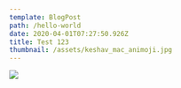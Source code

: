 ```yaml
---
template: BlogPost
path: /hello-world
date: 2020-04-01T07:27:50.926Z
title: Test 123
thumbnail: /assets/keshav_mac_animoji.jpg
---
```

![](/assets/lossy-keshav-white-animoji.gif)
